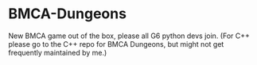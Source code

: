 # BMCA-Dungeons
New BMCA game out of the box, please all G6 python devs join. (For C++ please go to the C++ repo for BMCA Dungeons, but might not get frequently maintained by me.)
